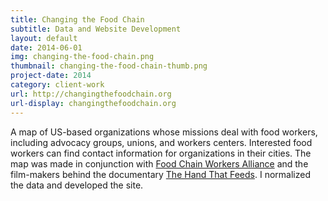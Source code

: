 ```yaml
---
title: Changing the Food Chain
subtitle: Data and Website Development
layout: default
date: 2014-06-01
img: changing-the-food-chain.png
thumbnail: changing-the-food-chain-thumb.png
project-date: 2014
category: client-work
url: http://changingthefoodchain.org
url-display: changingthefoodchain.org
---
```


A map of US-based organizations whose missions deal with food workers, including advocacy groups, unions, and workers centers. Interested food workers can find contact information for organizations in their cities. The map was made in conjunction with [Food Chain Workers Alliance](http://foodchainworkers.org/) and the film-makers behind the documentary [The Hand That Feeds](http://thehandthatfeedsfilm.com/). I normalized the data and developed the site.
